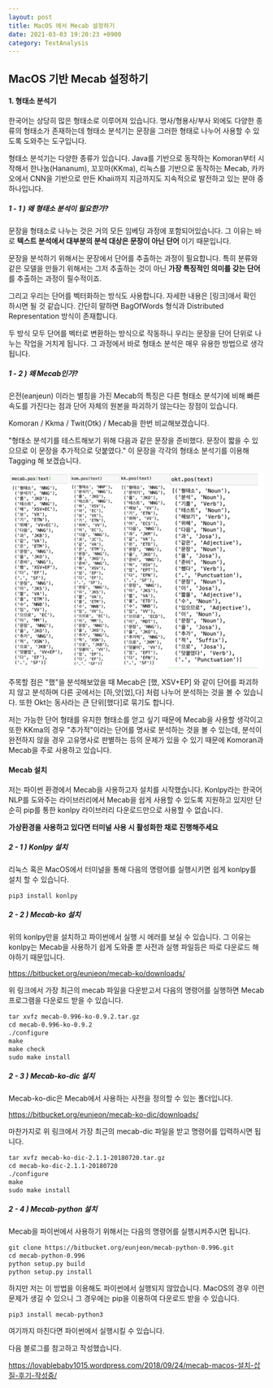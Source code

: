 ```yaml
---
layout: post
title: MacOS 에서 Mecab 설정하기
date: 2021-03-03 19:20:23 +0900
category: TextAnalysis
---
```



MacOS 기반 Mecab 설정하기
---

#### 1. 형태소 분석기

한국어는 상당히 많은 형태소로 이루어져 있습니다. 명사/형용사/부사 외에도 다양한 종류의 형태소가 존재하는데 형태소 분석기는 문장을 그러한 형태로 나누어 사용할 수 있도록 도와주는 도구입니다.

형태소 분석기는 다양한 종류가 있습니다. Java를 기반으로 동작하는 Komoran부터 시작해서 한나눔(Hananum), 꼬꼬마(KKma), 리눅스를 기반으로 동작하는 Mecab, 카카오에서 CNN을 기반으로 만든 Khaii까지 지금까지도 지속적으로 발전하고 있는 분야 중 하나입니다.

##### 1 - 1 ) 왜 형태소 분석이 필요한가?

문장을 형태소로 나누는 것은 거의 모든 임베딩 과정에 포함되어있습니다. 그 이유는 바로 **텍스트 분석에서 대부분의 분석 대상은 문장이 아닌 단어** 이기 때문입니다.

문장을 분석하기 위해서는 문장에서 단어를 추출하는 과정이 필요합니다. 특히 분류와 같은 모델을 만들기 위해서는 그저 추출하는 것이 아닌 **가장 특징적인 의미를 갖는 단어** 를 추출하는 과정이 필수적이죠.

그리고 우리는 단어를 벡터화하는 방식도 사용합니다. 자세한 내용은 [링크]애서 확인 하시면 될 것 같습니다. 간단히 말하면 BagOfWords 형식과 Distributed Representation 방식이 존재합니다.

두 방식 모두 단어를 벡터로 변환하는 방식으로 작동하니 우리는 문장을 단어 단위로 나누는 작업을 거치게 됩니다. 그 과정에서 바로 형태소 분석은 매우 유용한 방법으로 생각됩니다.

##### 1 - 2 ) 왜 Mecab인가?

은전(eanjeun) 이라는 별칭을 가진 Mecab의 특징은 다른 형태소 분석기에 비해 빠른 속도를 가진다는 점과 단어 자체의 원본을 파괴하기 않는다는 장점이 있습니다.

Komoran / Kkma / Twit(Otk) / Mecab을 한번 비교해보겠습니다.

"형태소 분석기를 테스트해보기 위해 다음과 같은 문장을 준비했다. 문장이 짧을 수 있으므로 이 문장을 추가적으로 덧붙였다." 이 문장을 각각의 형태소 분석기를 이용해 Tagging 해 보겠습니다.

![ex_screenshot](/public/img/pos_tag.png)

주목할 점은 "했"을 분석해보았을 때 Mecab은 [했, XSV+EP] 와 같이 단어를 파괴하지 않고 분석하며 다른 곳에서는 [하,앗[었],다] 처럼 나누어 분석하는 것을 볼 수 있습니다. 또한 Okt는 동사라는 큰 단위[했다]로 묶기도 합니다.

저는 가능한 단어 형태를 유지한 형태소를 얻고 싶기 때문에 Mecab을 사용할 생각이고 또한 KKma의 경우 "추가적"이라는 단어를 명사로 분석하는 것을 볼 수 있는데, 분석이 완전하지 않을 경우 고유명사로 판별하는 등의 문제가 있을 수 있기 때문에 Komoran과 Mecab을 주로 사용하고 있습니다.

#### Mecab 설치

저는 파이썬 환경에서 Mecab을 사용하고자 설치를 시작했습니다. Konlpy라는 한국어 NLP를 도와주는 라이브러리에서 Mecab을 쉽게 사용할 수 있도록 지원하고 있지만 단순히 pip를 통한 konlpy 라이브러리 다운로드만으로 사용할 수 없습니다.

**가상환경을 사용하고 있다면 터미널 사용 시 활성화한 채로 진행해주세요**

##### 2 - 1 ) Konlpy 설치

리눅스 혹은 MacOS에서 터미널을 통해 다음의 명령어를 실행시키면 쉽게 konlpy를 설치 할 수 있습니다.

```
pip3 install konlpy
```

##### 2 - 2 ) Mecab-ko 설치

위의 konlpy만을 설치하고 파이썬에서 실행 시 에러를 보실 수 있습니다. 그 이유는 konlpy는 Mecab을 사용하기 쉽게 도와줄 뿐 사전과 실행 파일등은 따로 다운로드 해야하기 때문입니다.

https://bitbucket.org/eunjeon/mecab-ko/downloads/

위 링크에서 가장 최근의 mecab 파일을 다운받고서 다음의 명령어를 실행하면 Mecab 프로그램을 다운로드 받을 수 있습니다.

```
tar xvfz mecab-0.996-ko-0.9.2.tar.gz
cd mecab-0.996-ko-0.9.2
./configure
make
make check
sudo make install
```

##### 2 - 3 ) Mecab-ko-dic 설치

Mecab-ko-dic은 Mecab에서 사용하는 사전을 정의할 수 있는 폴더입니다.

https://bitbucket.org/eunjeon/mecab-ko-dic/downloads/

마찬가지로 위 링크에서 가장 최근의 mecab-dic 파일을 받고 명령어를 입력하시면 됩니다.

```
tar xvfz mecab-ko-dic-2.1.1-20180720.tar.gz
cd mecab-ko-dic-2.1.1-20180720
./configure
make
sudo make install
```

##### 2 - 4 ) Mecab-python 설치

Mecab을 파이썬에서 사용하기 위해서는 다음의 명령어를 실행시켜주시면 됩니다.

```
git clone https://bitbucket.org/eunjeon/mecab-python-0.996.git
cd mecab-python-0.996
python setup.py build
python setup.py install
```

하지만 저는 이 방법을 이용해도 파이썬에서 실행되지 않았습니다. MacOS의 경우 이런 문제가 생길 수 있으니 그 경우에는 pip을 이용하여 다운로드 받을 수 있습니다.

```
pip3 install mecab-python3
```

여기까지 마친다면 파이썬에서 실행시킬 수 있습니다.

다음 블로그를 참고하고 작성했습니다.

https://lovablebaby1015.wordpress.com/2018/09/24/mecab-macos-설치-삽질-후기-작성중/
